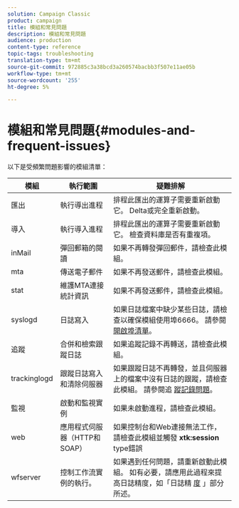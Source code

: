```yaml
---
solution: Campaign Classic
product: campaign
title: 模組和常見問題
description: 模組和常見問題
audience: production
content-type: reference
topic-tags: troubleshooting
translation-type: tm+mt
source-git-commit: 972885c3a38bcd3a260574bacbb3f507e11ae05b
workflow-type: tm+mt
source-wordcount: '255'
ht-degree: 5%

---
```



# 模組和常見問題{#modules-and-frequent-issues}

以下是受頻繁問題影響的模組清單：

<table> 
 <thead> 
  <tr> 
   <th> 模組 </th> 
   <th> 執行範圍 </th> 
   <th> 疑難排解 </th> 
  </tr> 
 </thead> 
 <tbody> 
  <tr> 
   <td> 匯出 </td> 
   <td> 執行導出進程<br /> </td> 
   <td> 排程此匯出的運算子需要重新啟動它。 Delta或完全重新啟動。<br /> </td> 
  </tr> 
  <tr> 
   <td> 導入 </td> 
   <td> 執行導入進程<br /> </td> 
   <td> 排程此匯出的運算子需要重新啟動它。 檢查資料庫是否有重複項。<br /> </td> 
  </tr> 
  <tr> 
   <td> inMail </td> 
   <td> 彈回郵箱的閱讀<br /> </td> 
   <td> 如果不再轉發彈回郵件，請檢查此模組。<br /> </td> 
  </tr> 
  <tr> 
   <td> mta </td> 
   <td> 傳送電子郵件<br /> </td> 
   <td> 如果不再發送郵件，請檢查此模組。<br /> </td> 
  </tr> 
  <tr> 
   <td> stat </td> 
   <td> 維護MTA連接統計資訊<br /> </td> 
   <td> 如果不再發送郵件，請檢查此模組。<br /> </td> 
  </tr> 
  <tr> 
   <td> syslogd </td> 
   <td> 日誌寫入<br /> </td> 
   <td> 如果日誌檔案中缺少某些日誌，請檢查以確保模組使用埠6666。 請參閱 <a href="../../production/using/general-architecture.md#list-of-open-ports" target="_blank">開啟埠清單</a>。<br /> </td> 
  </tr> 
  <tr> 
   <td> 追蹤 </td> 
   <td> 合併和檢索跟蹤日誌<br /> </td> 
   <td> 如果追蹤記錄不再轉送，請檢查此模組。<br /> </td> 
  </tr> 
  <tr> 
   <td> trackinglogd </td> 
   <td> 跟蹤日誌寫入和清除伺服器<br /> </td> 
   <td> 如果跟蹤日誌不再轉發，並且伺服器上的檔案中沒有日誌的跟蹤，請檢查此模組。 請參閱追 <a href="../../production/using/tracking-logs-issues.md" target="_blank">蹤記錄問題</a>。<br /> </td> 
  </tr> 
  <tr> 
   <td> 監視 </td> 
   <td> 啟動和監視實例<br /> </td> 
   <td> 如果未啟動進程，請檢查此模組。<br /> </td> 
  </tr> 
  <tr> 
   <td> web </td> 
   <td> 應用程式伺服器（HTTP和SOAP）<br /> </td> 
   <td> 如果控制台和Web連接無法工作，請檢查此模組並觸發 <strong>xtk:session</strong> type錯誤<br /> </td> 
  </tr> 
  <tr> 
   <td> wfserver </td> 
   <td> 控制工作流實例的執行。<br /> </td> 
   <td> 如果遇到任何問題，請重新啟動此模組。 如有必要，請應用此過程來提高日誌精度，如「日誌精 <a href="../../production/using/log-precision.md" target="_blank">度</a> 」部分所述。<br /> </td> 
  </tr> 
 </tbody> 
</table>

